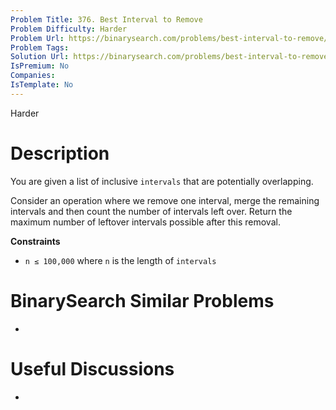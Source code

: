 ```yaml
---
Problem Title: 376. Best Interval to Remove
Problem Difficulty: Harder
Problem Url: https://binarysearch.com/problems/best-interval-to-remove/
Problem Tags: 
Solution Url: https://binarysearch.com/problems/best-interval-to-remove/solutions/
IsPremium: No
Companies: 
IsTemplate: No
---
```


<span style="color: ;">Harder</span>

# Description

You are given a list of inclusive `intervals` that are potentially overlapping.

Consider an operation where we remove one interval, merge the remaining intervals and then count the number of intervals left over. Return the maximum number of leftover intervals possible after this removal.

**Constraints**

- `n ≤ 100,000` where `n` is the length of `intervals`

# BinarySearch Similar Problems

- []()

# Useful Discussions

- []()
